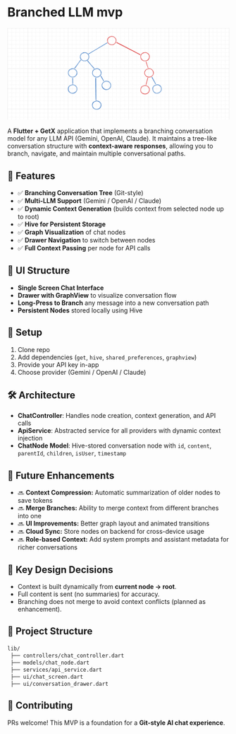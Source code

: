 # Branched LLM mvp
![branching image](branch.png)


A **Flutter + GetX** application that implements a branching conversation model for any LLM API (Gemini, OpenAI, Claude). It maintains a tree-like conversation structure with **context-aware responses**, allowing you to branch, navigate, and maintain multiple conversational paths.

## 🚀 Features

* ✅ **Branching Conversation Tree** (Git-style)
* ✅ **Multi-LLM Support** (Gemini / OpenAI / Claude)
* ✅ **Dynamic Context Generation** (builds context from selected node up to root)
* ✅ **Hive for Persistent Storage**
* ✅ **Graph Visualization** of chat nodes
* ✅ **Drawer Navigation** to switch between nodes
* ✅ **Full Context Passing** per node for API calls

## 📱 UI Structure

* **Single Screen Chat Interface**
* **Drawer with GraphView** to visualize conversation flow
* **Long-Press to Branch** any message into a new conversation path
* **Persistent Nodes** stored locally using Hive

## 🔑 Setup

1. Clone repo
2. Add dependencies (`get`, `hive`, `shared_preferences`, `graphview`)
3. Provide your API key in-app
4. Choose provider (Gemini / OpenAI / Claude)

## 🛠️ Architecture

* **ChatController**: Handles node creation, context generation, and API calls
* **ApiService**: Abstracted service for all providers with dynamic context injection
* **ChatNode Model**: Hive-stored conversation node with `id`, `content`, `parentId`, `children`, `isUser`, `timestamp`

## 🔮 Future Enhancements

* 🔜 **Context Compression:** Automatic summarization of older nodes to save tokens
* 🔜 **Merge Branches:** Ability to merge context from different branches into one
* 🔜 **UI Improvements:** Better graph layout and animated transitions
* 🔜 **Cloud Sync:** Store nodes on backend for cross-device usage
* 🔜 **Role-based Context:** Add system prompts and assistant metadata for richer conversations

## 📌 Key Design Decisions

* Context is built dynamically from **current node -> root**.
* Full content is sent (no summaries) for accuracy.
* Branching does not merge to avoid context conflicts (planned as enhancement).

## 📂 Project Structure

```
lib/
 ├── controllers/chat_controller.dart
 ├── models/chat_node.dart
 ├── services/api_service.dart
 ├── ui/chat_screen.dart
 ├── ui/conversation_drawer.dart
```

## 🤝 Contributing

PRs welcome! This MVP is a foundation for a **Git-style AI chat experience**.

